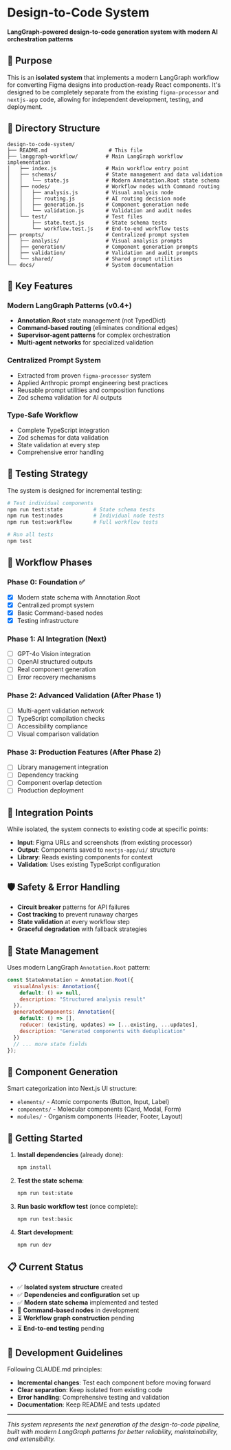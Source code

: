 # Design-to-Code System

**LangGraph-powered design-to-code generation system with modern AI orchestration patterns**

## 🎯 Purpose

This is an **isolated system** that implements a modern LangGraph workflow for converting Figma designs into production-ready React components. It's designed to be completely separate from the existing `figma-processor` and `nextjs-app` code, allowing for independent development, testing, and deployment.

## 📁 Directory Structure

```
design-to-code-system/
├── README.md                    # This file
├── langgraph-workflow/         # Main LangGraph workflow implementation
│   ├── index.js                # Main workflow entry point
│   ├── schemas/                # State management and data validation
│   │   └── state.js            # Modern Annotation.Root state schema
│   ├── nodes/                  # Workflow nodes with Command routing
│   │   ├── analysis.js         # Visual analysis node
│   │   ├── routing.js          # AI routing decision node
│   │   ├── generation.js       # Component generation node
│   │   └── validation.js       # Validation and audit nodes
│   └── test/                   # Test files
│       ├── state.test.js       # State schema tests
│       └── workflow.test.js    # End-to-end workflow tests
├── prompts/                    # Centralized prompt system
│   ├── analysis/               # Visual analysis prompts
│   ├── generation/             # Component generation prompts
│   ├── validation/             # Validation and audit prompts
│   └── shared/                 # Shared prompt utilities
└── docs/                       # System documentation
```

## 🚀 Key Features

### Modern LangGraph Patterns (v0.4+)
- **Annotation.Root** state management (not TypedDict)
- **Command-based routing** (eliminates conditional edges)
- **Supervisor-agent patterns** for complex orchestration
- **Multi-agent networks** for specialized validation

### Centralized Prompt System
- Extracted from proven `figma-processor` system
- Applied Anthropic prompt engineering best practices
- Reusable prompt utilities and composition functions
- Zod schema validation for AI outputs

### Type-Safe Workflow
- Complete TypeScript integration
- Zod schemas for data validation
- State validation at every step
- Comprehensive error handling

## 🧪 Testing Strategy

The system is designed for incremental testing:

```bash
# Test individual components
npm run test:state          # State schema tests
npm run test:nodes          # Individual node tests
npm run test:workflow       # Full workflow tests

# Run all tests
npm test
```

## 🔄 Workflow Phases

### Phase 0: Foundation ✅
- [x] Modern state schema with Annotation.Root
- [x] Centralized prompt system
- [x] Basic Command-based nodes
- [x] Testing infrastructure

### Phase 1: AI Integration (Next)
- [ ] GPT-4o Vision integration
- [ ] OpenAI structured outputs
- [ ] Real component generation
- [ ] Error recovery mechanisms

### Phase 2: Advanced Validation (After Phase 1)
- [ ] Multi-agent validation network
- [ ] TypeScript compilation checks
- [ ] Accessibility compliance
- [ ] Visual comparison validation

### Phase 3: Production Features (After Phase 2)
- [ ] Library management integration
- [ ] Dependency tracking
- [ ] Component overlap detection
- [ ] Production deployment

## 🔌 Integration Points

While isolated, the system connects to existing code at specific points:

- **Input**: Figma URLs and screenshots (from existing processor)
- **Output**: Components saved to `nextjs-app/ui/` structure
- **Library**: Reads existing components for context
- **Validation**: Uses existing TypeScript configuration

## 🛡️ Safety & Error Handling

- **Circuit breaker** patterns for API failures
- **Cost tracking** to prevent runaway charges
- **State validation** at every workflow step
- **Graceful degradation** with fallback strategies

## 💾 State Management

Uses modern LangGraph `Annotation.Root` pattern:

```javascript
const StateAnnotation = Annotation.Root({
  visualAnalysis: Annotation({
    default: () => null,
    description: "Structured analysis result"
  }),
  generatedComponents: Annotation({
    default: () => [],
    reducer: (existing, updates) => [...existing, ...updates],
    description: "Generated components with deduplication"
  })
  // ... more state fields
});
```

## 🎨 Component Generation

Smart categorization into Next.js UI structure:
- `elements/` - Atomic components (Button, Input, Label)
- `components/` - Molecular components (Card, Modal, Form)
- `modules/` - Organism components (Header, Footer, Layout)

## 🚦 Getting Started

1. **Install dependencies** (already done):
   ```bash
   npm install
   ```

2. **Test the state schema**:
   ```bash
   npm run test:state
   ```

3. **Run basic workflow test** (once complete):
   ```bash
   npm run test:basic
   ```

4. **Start development**:
   ```bash
   npm run dev
   ```

## 📋 Current Status

- ✅ **Isolated system structure** created
- ✅ **Dependencies and configuration** set up
- ✅ **Modern state schema** implemented and tested
- 🔄 **Command-based nodes** in development
- ⏳ **Workflow graph construction** pending
- ⏳ **End-to-end testing** pending

## 🔧 Development Guidelines

Following CLAUDE.md principles:
- **Incremental changes**: Test each component before moving forward
- **Clear separation**: Keep isolated from existing code
- **Error handling**: Comprehensive testing and validation
- **Documentation**: Keep README and tests updated

---

*This system represents the next generation of the design-to-code pipeline, built with modern LangGraph patterns for better reliability, maintainability, and extensibility.*